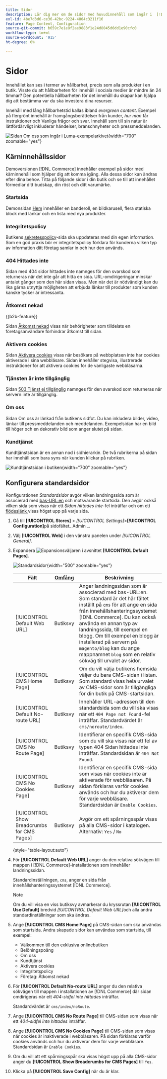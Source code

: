 ```yaml
---
title: Sidor
description: Lär dig mer om de sidor med huvudinnehåll som ingår i  [!DNL Commerce] demoarkivet och ändra konfigurationen för standardsidor.
exl-id: 4be7d3d6-ce36-42bc-9224-4804c3211f16
feature: Page Content, Configuration
source-git-commit: b659c7e1e8f2ae9883f1e24d8045d6dd1e90cfc0
workflow-type: tm+mt
source-wordcount: '915'
ht-degree: 0%

---
```


# Sidor

Innehållet kan ses i termer av hållbarhet, precis som alla produkter i en butik. Visste du att hållbarheten för innehåll i sociala medier är mindre än 24 timmar? Den potentiella hållbarheten för det innehåll du skapar kan hjälpa dig att bestämma var du ska investera dina resurser.

Innehåll med lång hållbarhetstid kallas ibland _evergreen content_. Exempel på flergrönt innehåll är framgångsberättelser från kunder, _hur man_ får instruktioner och Vanliga frågor och svar. Innehåll som till sin natur är lättfördärvligt inkluderar händelser, branschnyheter och pressmeddelanden.

![Sidan Om oss som ingår i Luma-exempelarkivet ](./assets/storefront-about-us.png){width="700" zoomable="yes"}

## Kärninnehållssidor

Demoversionen [!DNL Commerce] innehåller exempel på sidor med kärninnehåll som hjälper dig att komma igång. Alla dessa sidor kan ändras efter dina behov. Titta på följande sidor i din butik och se till att innehållet förmedlar ditt budskap, din röst och ditt varumärke.

### Startsida

Demonsidan [Hem](../getting-started/storefront.md#home-page) innehåller en banderoll, en bildkarusell, flera statiska block med länkar och en lista med nya produkter.

### Integritetspolicy

Butikens [sekretesspolicy](../getting-started/privacy-policy.md)-sida ska uppdateras med din egen information. Som en god praxis bör er integritetspolicy förklara för kunderna vilken typ av information ditt företag samlar in och hur den används.

### 404 Hittades inte

Sidan med 404 sidor hittades inte namnges för den svarskod som returneras när det inte går att hitta en sida. URL-omdirigeringar minskar antalet gånger som den här sidan visas. Men när det är nödvändigt kan du lika gärna utnyttja möjligheten att erbjuda länkar till produkter som kunden kanske tycker är intressanta.

### Åtkomst nekad

{{b2b-feature}}

Sidan [Åtkomst nekad](../b2b/account-company-roles-permissions.md) visas när behörigheter som tilldelats en företagsanvändare förhindrar åtkomst till sidan.

### Aktivera cookies

Sidan [Aktivera cookies](../getting-started/compliance-cookie-law.md) visas när besökare på webbplatsen inte har cookies aktiverade i sina webbläsare. Sidan innehåller stegvisa, illustrerade instruktioner för att aktivera cookies för de vanligaste webbläsarna.

### Tjänsten är inte tillgänglig

Sidan [503 Tjänst ej tillgänglig](../configuration-reference/general/general.md) namnges för den svarskod som returneras när servern inte är tillgänglig.

### Om oss

Sidan Om oss är länkad från butikens sidfot. Du kan inkludera bilder, video, länkar till pressmeddelanden och meddelanden. Exempelsidan har en bild till höger och en dekorativ bild som anger slutet på sidan.

### Kundtjänst

Kundtjänstsidan är en annan nod i sidhierarkin. De två rubrikerna på sidan har innehåll som bara syns när kunden klickar på rubriken.

![Kundtjänstsidan i butiken](./assets/storefront-customer-service.png){width="700" zoomable="yes"}

## Konfigurera standardsidor

Konfigurationen _Standardsidor_ avgör vilken landningssida som är associerad med [bas-URL:en](../stores-purchase/store-urls.md) och motsvarande startsida. Den avgör också vilken sida som visas när ett _Sidan hittades inte_-fel inträffar och om ett [flödeslänk ](../catalog/navigation-breadcrumb-trail.md) visas högst upp på varje sida.

1. Gå till **[!UICONTROL Stores]** > _[!UICONTROL Settings]_>**[!UICONTROL Configuration]**&#x200B;på sidofältet_ Admin _.

1. Välj **[!UICONTROL Web]** i den vänstra panelen under _[!UICONTROL General]_.

1. Expandera ![Expansionsväljaren](../assets/icon-display-expand.png) i avsnittet **[!UICONTROL Default Pages]**.

   ![Standardsidor](./assets/web-default-pages.png){width="500" zoomable="yes"}

   | Fält | [Omfång](../getting-started/websites-stores-views.md#scope-settings) | Beskrivning |
   |--- |--- |--- |
   | [!UICONTROL Default Web URL] | Butiksvy | Anger landningssidan som är associerad med bas-URL:en. Som standard är det här fältet inställt på `cms` för att ange en sida från innehållshanteringssystemet [!DNL Commerce]. Du kan också använda en annan typ av landningssida, till exempel en blogg. Om till exempel en blogg är installerad på servern på `magento/blog` kan du ange mappnamnet `blog` som en relativ sökväg till urvalet av sidor. |
   | [!UICONTROL CMS Home Page] | Butiksvy | Om du vill välja butikens hemsida väljer du bara CMS-sidan i listan. Som standard visas hela urvalet av CMS-sidor som är tillgängliga för din butik på CMS-startsidan. |
   | [!UICONTROL Default No-route URL] | Butiksvy | Innehåller URL-adressen till den standardsida som du vill ska visas när ett `404 Page not Found`-fel inträffar. Standardvärdet är `cms/noroute/index`. |
   | [!UICONTROL CMS No Route Page] | Butiksvy | Identifierar en specifik CMS-sida som du vill ska visas när ett fel av typen 404 Sidan hittades inte inträffar. Standardsidan är `404 Not Found`. |
   | [!UICONTROL CMS No Cookies Page] | Butiksvy | Identifierar en specifik CMS-sida som visas när cookies inte är aktiverade för webbläsaren. På sidan förklaras varför cookies används och hur du aktiverar dem för varje webbläsare. Standardsidan är `Enable Cookies`. |
   | [!UICONTROL Show Breadcrumbs for CMS Pages] | Butiksvy | Avgör om ett spårningsspår visas på alla CMS-sidor i katalogen. Alternativ: `Yes` / `No` |

   {style="table-layout:auto"}

1. För **[!UICONTROL Default Web URL]** anger du den relativa sökvägen till mappen i [!DNL Commerce]-installationen som innehåller landningssidan.

   Standardinställningen, `cms`, anger en sida från innehållshanteringssystemet [!DNL Commerce].

   >[!NOTE]
   >
   >Om du vill visa en viss butiksvy avmarkerar du kryssrutan **[!UICONTROL Use Default]** bredvid _[!UICONTROL Default Web URL]_&#x200B;och alla andra standardinställningar som ska ändras.

1. Ange **[!UICONTROL CMS Home Page]** på CMS-sidan som ska användas som startsida. Andra skapade sidor kan användas som startsida, till exempel:

   - Välkommen till den exklusiva onlinebutiken
   - Belöningspoäng
   - Om oss
   - Kundtjänst
   - Aktivera cookies
   - Integritetspolicy
   - Företag: Åtkomst nekad

1. För **[!UICONTROL Default No-route URL]** anger du den relativa sökvägen till mappen i installationen av [!DNL Commerce] där sidan omdirigeras när ett _404-sidfel inte hittades_ inträffar.

   Standardvärdet är `cms/index/noRoute`.

1. Ange **[!UICONTROL CMS No Route Page]** till CMS-sidan som visas när ett _404-sidfel inte hittades_ inträffar.

1. Ange **[!UICONTROL CMS No Cookies Page]** till CMS-sidan som visas när cookies är inaktiverade i webbläsaren. På sidan förklaras varför cookies används och hur du aktiverar dem för varje webbläsare. Standardsidan är `Enable Cookies`.

1. Om du vill att ett spårningsspår ska visas högst upp på alla CMS-sidor anger du **[!UICONTROL Show Breadcrumbs for CMS Pages]** till `Yes`.

1. Klicka på **[!UICONTROL Save Config]** när du är klar.
